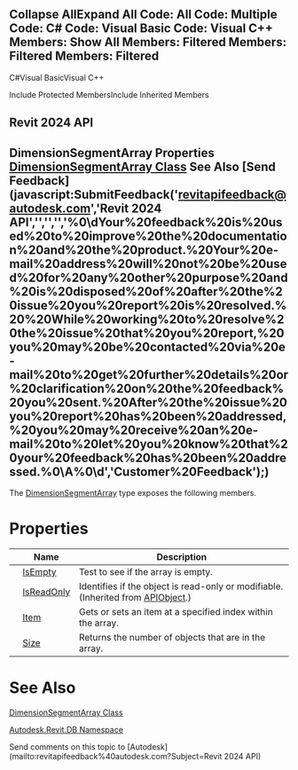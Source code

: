﻿

Collapse AllExpand All Code: All Code: Multiple Code: C# Code: Visual Basic Code: Visual C++  Members: Show All Members: Filtered Members: Filtered Members: Filtered   
---  
  
C#Visual BasicVisual C++

Include Protected MembersInclude Inherited Members

Revit 2024 API  
---  
DimensionSegmentArray Properties  
[DimensionSegmentArray Class](ea274891-53e6-efbe-6dec-fc2c32636ad2.md) See Also [Send Feedback](javascript:SubmitFeedback\('revitapifeedback@autodesk.com','Revit 2024 API','','','','%0\\dYour%20feedback%20is%20used%20to%20improve%20the%20documentation%20and%20the%20product.%20Your%20e-mail%20address%20will%20not%20be%20used%20for%20any%20other%20purpose%20and%20is%20disposed%20of%20after%20the%20issue%20you%20report%20is%20resolved.%20%20While%20working%20to%20resolve%20the%20issue%20that%20you%20report,%20you%20may%20be%20contacted%20via%20e-mail%20to%20get%20further%20details%20or%20clarification%20on%20the%20feedback%20you%20sent.%20After%20the%20issue%20you%20report%20has%20been%20addressed,%20you%20may%20receive%20an%20e-mail%20to%20let%20you%20know%20that%20your%20feedback%20has%20been%20addressed.%0\\A%0\\d','Customer%20Feedback'\);)  
---  
  
The [DimensionSegmentArray](ea274891-53e6-efbe-6dec-fc2c32636ad2.md) type exposes the following members.

# Properties

|  | Name | Description |
| --- | --- | --- |
|  | [IsEmpty](ac1d226b-0119-086b-0c01-06ebe507760f.md) | Test to see if the array is empty. |
|  | [IsReadOnly](d516bcd2-a3fd-a578-58f6-f1add979bd07.md) | Identifies if the object is read-only or modifiable. (Inherited from [APIObject](beb86ef5-39ad-3f0d-0cd9-0c929387a2bb.md).) |
|  | [Item](debfe808-4d56-9ee8-59e3-2560f2e6cbaf.md) | Gets or sets an item at a specified index within the array. |
|  | [Size](3aa3ea05-474f-f2d6-f8c9-dc821fcfc782.md) | Returns the number of objects that are in the array. |
  
# See Also

[DimensionSegmentArray Class](ea274891-53e6-efbe-6dec-fc2c32636ad2.md)

[Autodesk.Revit.DB Namespace](87546ba7-461b-c646-cbb1-2cb8f5bff8b2.md)

Send comments on this topic to [Autodesk](mailto:revitapifeedback%40autodesk.com?Subject=Revit 2024 API)